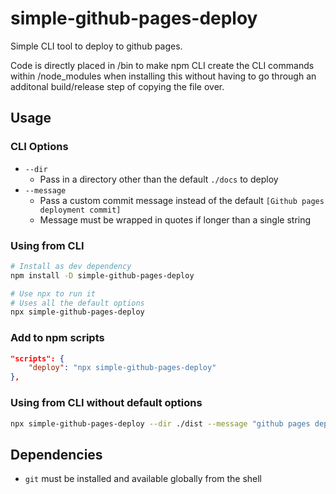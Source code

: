 # simple-github-pages-deploy
Simple CLI tool to deploy to github pages.

Code is directly placed in /bin to make npm CLI create the CLI commands within /node_modules when installing this without having to go through an additonal build/release step of copying the file over.

## Usage
### CLI Options
- `--dir`
    - Pass in a directory other than the default `./docs` to deploy
- `--message`
    - Pass a custom commit message instead of the default `[Github pages deployment commit]`
    - Message must be wrapped in quotes if longer than a single string

### Using from CLI
```bash
# Install as dev dependency
npm install -D simple-github-pages-deploy

# Use npx to run it
# Uses all the default options
npx simple-github-pages-deploy
```

### Add to npm scripts
```json
"scripts": {
    "deploy": "npx simple-github-pages-deploy"
},
```

### Using from CLI without default options
```bash
npx simple-github-pages-deploy --dir ./dist --message "github pages deployment"
```


## Dependencies
- `git` must be installed and available globally from the shell